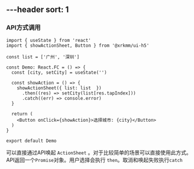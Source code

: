 ---header
sort: 1
---

### API方式调用

```tsx
import { useState } from 'react'
import { showActionSheet, Button } from '@xrkmm/ui-h5'

const list = ['广州', '深圳']

const Demo: React.FC = () => {
  const [city, setCity] = useState('')

  const showAction = () => {
    showActionSheet({ list: list  })
      .then((res) => setCity(list[res.tapIndex]))
      .catch((err) => console.error)
  }

  return (
    <Button onClick={showAction}>选择城市: {city}</Button>
  )
}

export default Demo
```
可以直接通过API唤起 `ActionSheet` 。对于比较简单的场景可以直接使用此方式。API返回一个`Promise`对象。用户选择会执行 `then`。取消和唤起失败执行`catch`
